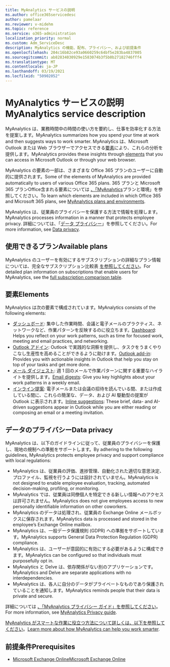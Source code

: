 ```yaml
---
title: MyAnalytics サービスの説明
ms.author: office365servicedesc
author: pamelaar
ms.reviewer: v-midehm
ms.topic: reference
ms.service: o365-administration
localization_priority: normal
ms.custom: Adm_ServiceDesc
description: MyAnalytics の機能、配布、プライバシー、および前提条件
ms.openlocfilehash: 204c16b82ce93a0660259c64bf5e283ba4837005
ms.sourcegitcommit: ab82834030929e1583074b3f5b0b27182746fff4
ms.translationtype: MT
ms.contentlocale: ja-JP
ms.lasthandoff: 03/19/2021
ms.locfileid: "50902052"
---
```

# <a name="myanalytics-service-description"></a><span data-ttu-id="ec062-103">MyAnalytics サービスの説明</span><span class="sxs-lookup"><span data-stu-id="ec062-103">MyAnalytics service description</span></span>

<span data-ttu-id="ec062-104">MyAnalytics は、業務時間中の時間の使い方を要約し、仕事を効率化する方法を提案します。</span><span class="sxs-lookup"><span data-stu-id="ec062-104">MyAnalytics summarizes how you spend your time at work and then suggests ways to work smarter.</span></span> <span data-ttu-id="ec062-105">MyAnalytics は、Microsoft Outlook または Web ブラウザーでアクセスできる[要素](#elements)により、これらの分析を提供します。</span><span class="sxs-lookup"><span data-stu-id="ec062-105">MyAnalytics provides these insights through [elements](#elements) that you can access in Microsoft Outlook or through your web browser.</span></span>

<span data-ttu-id="ec062-106">MyAnalytics の要素の一部は、さまざまな Office 365 プランのユーザーに自動的に提供されます。</span><span class="sxs-lookup"><span data-stu-id="ec062-106">Some of the elements of MyAnalytics are provided automatically to users of various Office 365 plans.</span></span> <span data-ttu-id="ec062-107">365 プランと Microsoft 365 プランOffice含まれる要素については [、「MyAnalytics](https://docs.microsoft.com/workplace-analytics/myanalytics/overview/plans-environments)プランと環境」を参照してください。</span><span class="sxs-lookup"><span data-stu-id="ec062-107">To learn which elements are included in which Office 365 and Microsoft 365 plans, see [MyAnalytics plans and environments](https://docs.microsoft.com/workplace-analytics/myanalytics/overview/plans-environments).</span></span>  

<span data-ttu-id="ec062-108">MyAnalytics は、従業員のプライバシーを保護する方法で情報を処理します。</span><span class="sxs-lookup"><span data-stu-id="ec062-108">MyAnalytics processes information in a manner that protects employee privacy.</span></span> <span data-ttu-id="ec062-109">詳細については、「[データ プライバシー](#data-privacy)」を参照してください。</span><span class="sxs-lookup"><span data-stu-id="ec062-109">For more information, see [Data privacy](#data-privacy).</span></span>

## <a name="available-plans"></a><span data-ttu-id="ec062-110">使用できるプラン</span><span class="sxs-lookup"><span data-stu-id="ec062-110">Available plans</span></span>

<span data-ttu-id="ec062-111">MyAnalytics のユーザーを有効にするサブスクリプションの詳細なプラン情報については、完全なサブスクリプション比較表 [を参照してください](https://www.microsoft.com/microsoft-365/compare-microsoft-365-enterprise-plans)。</span><span class="sxs-lookup"><span data-stu-id="ec062-111">For detailed plan information on subscriptions that enable users for MyAnalytics, see the [full subscription comparison table](https://www.microsoft.com/microsoft-365/compare-microsoft-365-enterprise-plans).</span></span>

## <a name="elements"></a><span data-ttu-id="ec062-112">要素</span><span class="sxs-lookup"><span data-stu-id="ec062-112">Elements</span></span>

<span data-ttu-id="ec062-113">MyAnalytics は次の要素で構成されています。</span><span class="sxs-lookup"><span data-stu-id="ec062-113">MyAnalytics consists of the following elements:</span></span>

* <span data-ttu-id="ec062-114">[ダッシュボード](https://docs.microsoft.com/workplace-analytics/myanalytics/use/dashboard-2): 集中した作業時間、会議と電子メールのプラクティス、ネットワークなど、作業パターンを反映するのに役立ちます。</span><span class="sxs-lookup"><span data-stu-id="ec062-114">[Dashboard](https://docs.microsoft.com/workplace-analytics/myanalytics/use/dashboard-2): Helps you reflect on your work patterns, such as time for focused work, meeting and email practices, and networking.</span></span>
* <span data-ttu-id="ec062-115">[Outlook アドイン](https://docs.microsoft.com/workplace-analytics/myanalytics/use/add-in): Outlook で実践的な洞察を提供し、タスクをうまくやりこなし生産性を高めることができるように助けます。</span><span class="sxs-lookup"><span data-stu-id="ec062-115">[Outlook add-in](https://docs.microsoft.com/workplace-analytics/myanalytics/use/add-in): Provides you with actionable insights in Outlook that help you stay on top of your tasks and get more done.</span></span>
* <span data-ttu-id="ec062-116">[メール ダイジェスト](https://docs.microsoft.com/workplace-analytics/myanalytics/use/email-digest-2): 週 1 回のメールで作業パターンに関する重要なハイライトを提供します。</span><span class="sxs-lookup"><span data-stu-id="ec062-116">[Email digests](https://docs.microsoft.com/workplace-analytics/myanalytics/use/email-digest-2): Give you key highlights about your work patterns in a weekly email.</span></span>
* <span data-ttu-id="ec062-117">[インライン提案](https://docs.microsoft.com/workplace-analytics/myanalytics/use/mya-notifications): 電子メールまたは会議の招待を読んでいる間、または作成している間に、これらの簡潔な、データ、および AI 駆動型の提案が Outlook に表示されます。</span><span class="sxs-lookup"><span data-stu-id="ec062-117">[Inline suggestions](https://docs.microsoft.com/workplace-analytics/myanalytics/use/mya-notifications): These brief, data- and AI-driven suggestions appear in Outlook while you are either reading or composing an email or a meeting invitation.</span></span>

## <a name="data-privacy"></a><span data-ttu-id="ec062-118">データのプライバシー</span><span class="sxs-lookup"><span data-stu-id="ec062-118">Data privacy</span></span>

<span data-ttu-id="ec062-119">MyAnalytics は、以下のガイドラインに従って、従業員のプライバシーを保護し、現地の規制への準拠をサポートします。</span><span class="sxs-lookup"><span data-stu-id="ec062-119">By adhering to the following guidelines, MyAnalytics protects employee privacy and support compliance with local regulations:</span></span>

* <span data-ttu-id="ec062-120">MyAnalytics は、従業員の評価、進捗管理、自動化された適切な意思決定、プロファイル、監視を行うようには設計されていません。</span><span class="sxs-lookup"><span data-stu-id="ec062-120">MyAnalytics is not designed to enable employee evaluation, tracking, automated decision-making, profiling, or monitoring.</span></span>
* <span data-ttu-id="ec062-121">MyAnalytics では、従業員は同僚個人を特定できる新しい情報へのアクセスは許可されません。</span><span class="sxs-lookup"><span data-stu-id="ec062-121">MyAnalytics does not give employees access to new personally identifiable information on other coworkers.</span></span>
* <span data-ttu-id="ec062-122">MyAnalytics のデータは処理され、従業員の Exchange Online メールボックスに保存されます。</span><span class="sxs-lookup"><span data-stu-id="ec062-122">MyAnalytics data is processed and stored in the employee’s Exchange Online mailbox.</span></span>
* <span data-ttu-id="ec062-123">MyAnalytics は、一般データ保護規則 (GDPR) への準拠をサポートしています。</span><span class="sxs-lookup"><span data-stu-id="ec062-123">MyAnalytics supports General Data Protection Regulation (GDPR) compliance.</span></span>
* <span data-ttu-id="ec062-124">MyAnalytics は、ユーザーが意図的に有効にする必要があるように構成できます。</span><span class="sxs-lookup"><span data-stu-id="ec062-124">MyAnalytics can be configured so that individuals must purposefully opt in.</span></span>
* <span data-ttu-id="ec062-125">MyAnalytics と Delve は、依存関係がない別のアプリケーションです。</span><span class="sxs-lookup"><span data-stu-id="ec062-125">MyAnalytics and Delve are separate applications with no interdependencies.</span></span>
* <span data-ttu-id="ec062-126">MyAnalytics は、各人に自分のデータがプライベートなものであり保護されていることを通知します。</span><span class="sxs-lookup"><span data-stu-id="ec062-126">MyAnalytics reminds people that their data is private and secure.</span></span>

<span data-ttu-id="ec062-127">詳細については [、「MyAnalytics プライバシー ガイド」を参照してください](https://docs.microsoft.com/workplace-analytics/myanalytics/overview/privacy-guide)。</span><span class="sxs-lookup"><span data-stu-id="ec062-127">For more information, see [MyAnalytics Privacy guide](https://docs.microsoft.com/workplace-analytics/myanalytics/overview/privacy-guide).</span></span>

<span data-ttu-id="ec062-128">[MyAnalytics がスマートな作業に役立つ方法について詳しくは、以下を参照してください](https://products.office.com/business/myanalytics-personal-analytics)。</span><span class="sxs-lookup"><span data-stu-id="ec062-128">[Learn more about how MyAnalytics can help you work smarter](https://products.office.com/business/myanalytics-personal-analytics).</span></span>

## <a name="prerequisites"></a><span data-ttu-id="ec062-129">前提条件</span><span class="sxs-lookup"><span data-stu-id="ec062-129">Prerequisites</span></span>

* [<span data-ttu-id="ec062-130">Microsoft Exchange Online</span><span class="sxs-lookup"><span data-stu-id="ec062-130">Microsoft Exchange Online</span></span>](https://docs.microsoft.com/office365/servicedescriptions/exchange-online-service-description/exchange-online-service-description)
